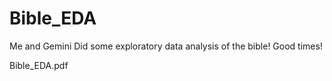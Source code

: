 # Bible_EDA
Me and Gemini Did some exploratory data analysis of the bible! Good times!

Bible_EDA.pdf
